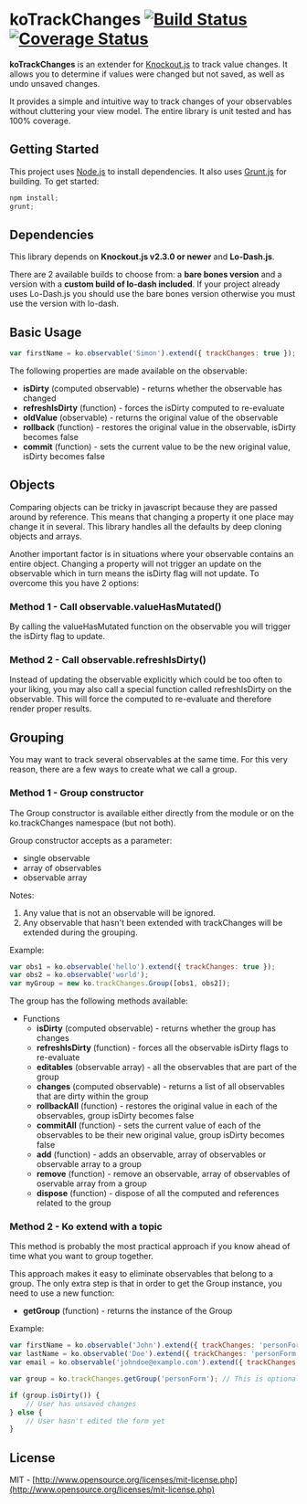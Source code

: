 # koTrackChanges [![Build Status](https://travis-ci.org/simonlevasseur/koTrackChanges.svg?branch=master)](https://travis-ci.org/simonlevasseur/koTrackChanges) [![Coverage Status](https://img.shields.io/coveralls/simonlevasseur/koTrackChanges.svg)](https://coveralls.io/r/simonlevasseur/koTrackChanges)

**koTrackChanges** is an extender for [Knockout.js](http://knockoutjs.com) to track value changes. It allows you to determine if values were changed but not saved, as well as undo unsaved changes.

It provides a simple and intuitive way to track changes of your observables without cluttering your view model. The entire library is unit tested and has 100% coverage.

## Getting Started

This project uses [Node.js](http://nodejs.org) to install dependencies. It also uses [Grunt.js](http://gruntjs.com) for building. To get started:
```javascript
npm install;
grunt;
```

## Dependencies

This library depends on **Knockout.js v2.3.0 or newer** and **Lo-Dash.js**.

There are 2 available builds to choose from: a **bare bones version** and a version with a **custom build of lo-dash included**. If your project already uses Lo-Dash.js you should use the bare bones version otherwise you must use the version with lo-dash.

## Basic Usage

```javascript
var firstName = ko.observable('Simon').extend({ trackChanges: true });
```

The following properties are made available on the observable:
* **isDirty** (computed observable) -  returns whether the observable has changed
* **refreshIsDirty** (function) -  forces the isDirty computed to re-evaluate
* **oldValue** (observable) - returns the original value of the observable
* **rollback** (function) - restores the original value in the observable, isDirty becomes false
* **commit** (function) - sets the current value to be the new original value, isDirty becomes false

## Objects

Comparing objects can be tricky in javascript because they are passed around by reference. This means that changing a property it one place may change it in several. This library handles all the defaults by deep cloning objects and arrays.

Another important factor is in situations where your observable contains an entire object. Changing a property will not trigger an update on the observable which in turn means the isDirty flag will not update. To overcome this you have 2 options:

### Method 1 - Call observable.valueHasMutated()

By calling the valueHasMutated function on the observable you will trigger the isDirty flag to update.

### Method 2 - Call observable.refreshIsDirty()

Instead of updating the observable explicitly which could be too often to your liking, you may also call a special function called refreshIsDirty on the observable. This will force the computed to re-evaluate and therefore render proper results.

## Grouping

You may want to track several observables at the same time. For this very reason, there are a few ways to create what we call a group.

### Method 1 - Group constructor

The Group constructor is available either directly from the module or on the ko.trackChanges namespace (but not both).

Group constructor accepts as a parameter:
* single observable
* array of observables
* observable array

Notes:
1. Any value that is not an observable will be ignored.
2. Any observable that hasn't been extended with trackChanges will be extended during the grouping.


Example:

```javascript
var obs1 = ko.observable('hello').extend({ trackChanges: true });
var obs2 = ko.observable('world');
var myGroup = new ko.trackChanges.Group([obs1, obs2]);
```

The group has the following methods available:
* Functions
    * **isDirty** (computed observable) - returns whether the group has changes
    * **refreshIsDirty** (function) - forces all the observable isDirty flags to re-evaluate
    * **editables** (observable array) - all the observables that are part of the group
    * **changes** (computed observable) - returns a list of all observables that are dirty within the group
    * **rollbackAll** (function) - restores the original value in each of the observables, group isDirty becomes false
    * **commitAll** (function) - sets the current value of each of the observables to be their new original value, group isDirty becomes false
    * **add** (function) - adds an observable, array of observables or observable array to a group
    * **remove** (function) - remove an observable, array of observables of oservable array from a group
    * **dispose** (function) - dispose of all the computed and references related to the group

### Method 2 - Ko extend with a topic

This method is probably the most practical approach if you know ahead of time what you want to group together.

This approach makes it easy to eliminate observables that belong to a group. The only extra step is that in order to get the Group instance, you need to use a new function:
* **getGroup** (function) - returns the instance of the Group

Example:

```javascript
var firstName = ko.observable('John').extend({ trackChanges: 'personForm' });
var lastName = ko.observable('Doe').extend({ trackChanges: 'personForm' });
var email = ko.observable('johndoe@example.com').extend({ trackChanges: 'personForm' });

var group = ko.trackChanges.getGroup('personForm'); // This is optional

if (group.isDirty()) {
    // User has unsaved changes
} else {
    // User hasn't edited the form yet
}
```

## License

MIT - [http://www.opensource.org/licenses/mit-license.php](http://www.opensource.org/licenses/mit-license.php)